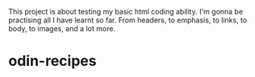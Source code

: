 This project is about testing my basic html coding ability. 
I'm gonna be practising all I have learnt so far. 
From headers, to emphasis, to links, to body, to images, and a lot more. 
# odin-recipes
